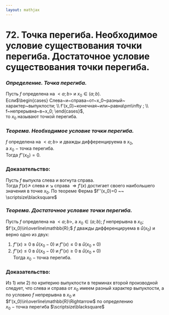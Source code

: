 ```yaml
---  
layout: mathjax  
---  
```

  
# 72. Точка перегиба. Необходимое условие существования точки перегиба. Достаточное условие существования точки перегиба.  
  
### *Определение. Точка перегиба.*  
Пусть $f$ определена на $<a;b>$ и $x_0\in(a;b)$.  
Если$\begin{cases}  
Слева~и~справа~от~x_0~разный~ характер~выпуклости;  
\\  
f'(x_0)~конечная~или~равна\pm\infty ;  
\\  
f~непрерывна~в~x_0;  
\end{cases}$,  
то $x_0$ называют точкой перегиба.  
  
### *Теорема. Необходимое условие точки перегиба.*  
$f$ определена на $<a;b>$ и дважды дифференцируема в $x_0$,  
а $x_0~-~$точка перегиба.  
Тогда $f''(x_0)=0$.  
  
### Доказательство:  
Пусть $f$ выпукла слева и вогнута справа.  
Тогда $f'(x)\nearrow$ слева и $\searrow$ справа $\Rightarrow f'(x)$ достигает своего наибольшего значения в точке $x_0$. По теореме Ферма $f''(x_0)=0 ~~ \scriptsize\blacksquare$  
  
### *Теорема. Достаточное условие точки перегиба.*  
Пусть $f$ определена на $<a;b>$, а $x_0\in(a;b)$; $f$ непрерывна в $x_0$; $f'(x_0)\in\overline\mathbb{R};$ $f$ дважды дифференцируема в $\mathring{u}(x_0)$ и верно одно из двух:  
1) $f''(x)\ge0$ в $\mathring u(x_0-0)$ и $f''(x)\le0$  в $\mathring u(x_0+0)$  
2) $f''(x)\le0$ в $\mathring u(x_0-0)$ и $f''(x)\ge0$  в $\mathring u(x_0+0)$  
Тогда $x_0~-~$точка перегиба.  
  
### Доказательство:  
Из $1)$ или $2)$ по критерию выпуклости в терминах второй производной следует, что слева и справа от $x_0$ имеем разный характер выпуклости, а по условию $f$ непрерывна в $x_0$ и $f'(x_0)\in\overline\mathbb{R}\Rightarrow$ по определению  
$x_0~-~$точка перегиба  $\scriptsize\blacksquare$  
